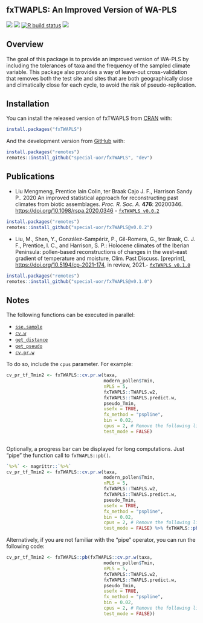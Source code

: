 
<!-- README.md is generated from README.Rmd. Please edit that file -->

## fxTWAPLS: An Improved Version of WA-PLS

<!-- <img src="https://raw.githubusercontent.com/special-uor/fxTWAPLS/master/inst/images/logo.png" alt="logo" align="right" height=200px/> -->
<!-- badges: start -->
<!-- [![](https://img.shields.io/github/languages/code-size/special-uor/fxTWAPLS.svg)](https://github.com/special-uor/fxTWAPLS) -->

[![](https://img.shields.io/badge/devel%20version-0.1.0.9000-yellow.svg)](https://github.com/special-uor/fxTWAPLS)
[![](https://www.r-pkg.org/badges/version/fxTWAPLS?color=black)](https://cran.r-project.org/package=fxTWAPLS)
[![R build
status](https://github.com/special-uor/fxTWAPLS/workflows/R-CMD-check/badge.svg)](https://github.com/special-uor/fxTWAPLS/actions)
[![](https://img.shields.io/badge/doi-10.1098/rspa.2020.0346-blue.svg)](https://doi.org/10.1098/rspa.2020.0346)
<!-- [![](https://codecov.io/gh/special-uor/fxTWAPLS/branch/master/graph/badge.svg?token=Q6SYL7AOGR)](https://codecov.io/gh/special-uor/fxTWAPLS) -->
<!-- [![R build status](https://github.com/special-uor/fxTWAPLS/workflows/R-CMD-check/badge.svg)](https://github.com/special-uor/fxTWAPLS/actions) -->
<!-- [![CRAN status](https://www.r-pkg.org/badges/version/fxTWAPLS)](https://CRAN.R-project.org/package=fxTWAPLS) -->
<!-- badges: end -->

## Overview

The goal of this package is to provide an improved version of WA-PLS by
including the tolerances of taxa and the frequency of the sampled
climate variable. This package also provides a way of leave-out
cross-validation that removes both the test site and sites that are both
geographically close and climatically close for each cycle, to avoid the
risk of pseudo-replication.

## Installation

<!-- ### Create a Personal Access Token (PAT) for Github -->
<!-- This is needed to install packages from private repositories. Once configured, -->
<!-- there is no need to configure it again. -->

You can install the released version of fxTWAPLS from
[CRAN](https://cran.r-project.org/package=fxTWAPLS) with:

``` r
install.packages("fxTWAPLS")
```

And the development version from
[GitHub](https://github.com/special-uor/fxTWAPLS/) with:
<!-- You can install the development version from [GitHub](https://github.com/) with: -->

``` r
install.packages("remotes")
remotes::install_github("special-uor/fxTWAPLS", "dev")
```

## Publications

-   Liu Mengmeng, Prentice Iain Colin, ter Braak Cajo J. F., Harrison
    Sandy P.. 2020 An improved statistical approach for reconstructing
    past climates from biotic assemblages. *Proc. R. Soc. A.* **476**:
    20200346. <https://doi.org/10.1098/rspa.2020.0346> -
    [`fxTWAPLS v0.0.2`](https://github.com/special-uor/fxTWAPLS/releases/tag/v0.0.2/)
    
``` r
install.packages("remotes")
remotes::install_github("special-uor/fxTWAPLS@v0.0.2")
```

-   Liu, M., Shen, Y., González-Sampériz, P., Gil-Romera, G., 
    ter Braak, C. J. F., Prentice, I. C., and Harrison, S. P.: Holocene climates 
    of the Iberian Peninsula: pollen-based reconstructions of changes in the 
    west-east gradient of temperature and moisture, Clim. Past Discuss. 
    [preprint], <https://doi.org/10.5194/cp-2021-174>, in review, 2021.-
    [`fxTWAPLS v0.1.0`](https://github.com/special-uor/fxTWAPLS/releases/tag/v0.1.0/)

``` r
install.packages("remotes")
remotes::install_github("special-uor/fxTWAPLS@v0.1.0")
```
    
<!-- ## Example -->
<!-- This is a basic example which shows you how to solve a common problem: -->

## Notes

The following functions can be executed in parallel:

-   [`sse.sample`](https://special-uor.github.io/fxTWAPLS/reference/sse.sample.html)
-   [`cv.w`](https://special-uor.github.io/fxTWAPLS/reference/cv.w.html)
-   [`get_distance`](https://special-uor.github.io/fxTWAPLS/reference/get_distance.html)
-   [`get_pseudo`](https://special-uor.github.io/fxTWAPLS/reference/get_pseudo.html)
-   [`cv.pr.w`](https://special-uor.github.io/fxTWAPLS/reference/cv.pr.w.html)

To do so, include the `cpus` parameter. For example:

``` r
cv_pr_tf_Tmin2 <- fxTWAPLS::cv.pr.w(taxa,
                                    modern_pollen$Tmin,
                                    nPLS = 5,
                                    fxTWAPLS::TWAPLS.w2,
                                    fxTWAPLS::TWAPLS.predict.w,
                                    pseudo_Tmin,
                                    usefx = TRUE,
                                    fx_method = "pspline",
                                    bin = 0.02,
                                    cpus = 2, # Remove the following line
                                    test_mode = FALSE) 
                          
```

Optionally, a progress bar can be displayed for long computations. Just
“pipe” the function call to `fxTWAPLS::pb()`.

``` r
`%>%` <- magrittr::`%>%`
cv_pr_tf_Tmin2 <- fxTWAPLS::cv.pr.w(taxa,
                                    modern_pollen$Tmin,
                                    nPLS = 5,
                                    fxTWAPLS::TWAPLS.w2,
                                    fxTWAPLS::TWAPLS.predict.w,
                                    pseudo_Tmin,
                                    usefx = TRUE,
                                    fx_method = "pspline",
                                    bin = 0.02,
                                    cpus = 2, # Remove the following line
                                    test_mode = FALSE) %>% fxTWAPLS::pb()
```

Alternatively, if you are not familiar with the “pipe” operator, you can
run the following code:

``` r
cv_pr_tf_Tmin2 <- fxTWAPLS::pb(fxTWAPLS::cv.pr.w(taxa,
                                    modern_pollen$Tmin,
                                    nPLS = 5,
                                    fxTWAPLS::TWAPLS.w2,
                                    fxTWAPLS::TWAPLS.predict.w,
                                    pseudo_Tmin,
                                    usefx = TRUE,
                                    fx_method = "pspline",
                                    bin = 0.02,
                                    cpus = 2, # Remove the following line
                                    test_mode = FALSE))
  
```
